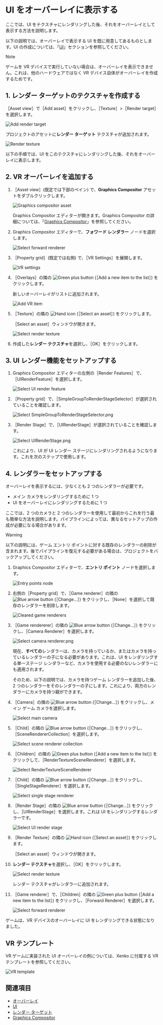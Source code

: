 # UI をオーバーレイに表示する

ここでは、UI をテクスチャにレンダリングした後、それをオーバーレイとして表示する方法を説明します。

以下の説明では、オーバーレイで表示する UI を既に用意してあるものとします。UI の作成については、「[UI](../ui/index.md)」セクションを参照してください。

> [!NOTE]
> ゲームを VR デバイスで実行していない場合は、オーバーレイを表示できません。これは、他のハードウェアではなく VR デバイス自体がオーバーレイを作成するためです。

## 1. レンダー ターゲットのテクスチャを作成する

［Asset view］で［Add asset］をクリックし、［Texture］>［Render target］を選択します。

![Add render target](../graphics/graphics-compositor/media/add-render-target.png)

プロジェクトのアセットに**レンダー ターゲット** テクスチャが追加されます。

![Render texture](../graphics/graphics-compositor/media/render-target-texture-in-asset-view.png)

以下の手順では、UI をこのテクスチャにレンダリングした後、それをオーバーレイに表示します。

## 2. VR オーバーレイを追加する

1. ［Asset view］(既定では下部のペイン) で、**Graphics Compositor** アセットをダブルクリックします。

    ![Graphics compositor asset](../graphics/graphics-compositor/media/graphics-compositor-asset.png)

    Graphics Compositor エディターが開きます。Graphics Compositor の詳細については、「[Graphics Compositor](../graphics/graphics-compositor/index.md)」を参照してください。

2. Graphics Compositor エディターで、**フォワード レンダラー** ノードを選択します。

    ![Select forward renderer](media/select-forward-renderer.png)

3. ［Property grid］(既定では右側) で、［VR Settings］を展開します。

    ![VR settings](media/vr-settings.png)

4. ［Overlays］の隣の ![Green plus button](~/manual/game-studio/media/green-plus-icon.png) (［Add a new item to the list］) をクリックします。

    新しいオーバーレイがリストに追加されます。

    ![Add VR item](media/add-overlay.png)

5. ［Texture］の隣の ![Hand icon](~/manual/game-studio/media/hand-icon.png) (［Select an asset］) をクリックします。

   ［Select an asset］ウィンドウが開きます。

    ![Select render texture](../graphics/graphics-compositor/media/select-render-frame.png)

6. 作成した**レンダー テクスチャ**を選択し、［OK］をクリックします。

## 3. UI レンダー機能をセットアップする

1. Graphics Compositor エディターの左側の［Render Features］で、［UIRenderFeature］を選択します。

    ![Select UI render feature](media/select-UI-render-feature.png)

2. ［Property grid］で、［SimpleGroupToRenderStageSelector］が選択されていることを確認します。

    ![Select SimpleGroupToRenderStageSelector.png](media/select-SimpleGroupToRenderStageSelector.png)

3. ［Render Stage］で、［UIRenderStage］が選択されていることを確認します。

    ![Select UIRenderStage.png](media/select-UIRenderStage.png)

    これにより、UI が UI レンダー ステージにレンダリングされるようになります。これを次のステップで使用します。

## 4. レンダラーをセットアップする

オーバーレイを表示するには、少なくとも 2 つのレンダラーが必要です。

* メイン カメラをレンダリングするために 1 つ
* UI をオーバーレイにレンダリングするために 1 つ

ここでは、2 つのカメラと 2 つのレンダラーを使用して最初からこれを行う最も簡単な方法を説明します。パイプラインによっては、異なるセットアップの作成が必要になる場合があります。

> [!WARNING]
> 以下の説明には、ゲーム エントリ ポイントに対する既存のレンダラーの削除が含まれます。後でパイプラインを復元する必要がある場合は、プロジェクトをバックアップしてください。

1. Graphics Compositor エディターで、**エントリ ポイント** ノードを選択します。

    ![Entry points node](../graphics/graphics-compositor/media/entry-points-node.png)

2. 右側の［Property grid］で、［Game renderer］の隣の ![Blue arrow button](~/manual/game-studio/media/blue-arrow-icon.png) (［Change...］) をクリックし、［None］を選択して既存のレンダラーを削除します。

    ![Cleared game renderers](../graphics/graphics-compositor/media/game-renderers-cleared.png)

3. ［Game rendererer］の隣の ![Blue arrow button](~/manual/game-studio/media/blue-arrow-icon.png) (［Change...］) をクリックし、［Camera Renderer］を選択します。

    ![Select camera renderer.png](media/select-camera-renderer.png)

    現在、**すべての**レンダラーは、カメラを持っているか、またはカメラを持っているレンダラーの子になる必要があります。これは、UI をレンダリングする単一ステージ レンダラーなど、カメラを使用する必要のないレンダラーにも適用されます。

    そのため、以下の説明では、カメラを持つゲーム レンダラーを追加した後、2 つのレンダラーをそのレンダラーの子にします。これにより、両方のレンダラーにカメラを持つ親ができます。

4. ［Camera］の隣の ![Blue arrow button](~/manual/game-studio/media/blue-arrow-icon.png) (［Change...］) をクリックし、メイン ゲーム カメラを選択します。

    ![Select main camera](media/select-main-camera.png)

5. ［Child］の隣の ![Blue arrow button](~/manual/game-studio/media/blue-arrow-icon.png) (［Change...］) をクリックし、［SceneRendererCollection］を選択します。

    ![Select scene renderer collection](media/select-scene-renderer-collection.png)

6. ［Children］の隣の ![Green plus button](~/manual/game-studio/media/green-plus-icon.png) (［Add a new item to the list］) をクリックして、［RenderTextureSceneRenderer］を選択します。

    ![Select RenderTextureSceneRenderer](media/select-RenderTextureSceneRenderer.png)

7. ［Child］の隣の ![Blue arrow button](~/manual/game-studio/media/blue-arrow-icon.png) (［Change...］) をクリックし、［SingleStageRenderer］を選択します。

    ![Select single stage renderer](media/select-single-stage-renderer.png)

8. ［Render Stage］の隣の ![Blue arrow button](~/manual/game-studio/media/blue-arrow-icon.png) (［Change...］) をクリックし、［UIRenderStage］を選択します。これは UI をレンダリングするレンダラーです。

    ![Select UI render stage](media/select-UI-render-stage.png)

9. ［Render Texture］の隣の ![Hand icon](~/manual/game-studio/media/hand-icon.png) (［Select an asset］) をクリックします。

   ［Select an asset］ウィンドウが開きます。

10. **レンダー テクスチャ**を選択し、［OK］をクリックします。

    ![Select render texture](../graphics/graphics-compositor/media/select-render-frame.png)

    レンダー テクスチャがレンダラーに追加されます。

11. ［Game renderer］で、［Children］の隣の ![Green plus button](~/manual/game-studio/media/green-plus-icon.png) (［Add a new item to the list］) をクリックし、［Forward Renderer］を選択します。

    ![Select forward renderer](media/overlay-select-forward-renderer.png)

ゲームは、VR デバイスのオーバーレイに UI をレンダリングできる状態になりました。

## VR テンプレート

VR ゲームに実装された UI オーバーレイの例については、Xenko に付属する VR テンプレートを参照してください。

![VR template](media/template-virtual-reality.png)

## 関連項目

* [オーバーレイ](overlays.md)
* [UI](../ui/index.md)
* [レンダー ターゲット](../graphics/graphics-compositor/render-textures.md)
* [Graphics Compositor](../graphics/graphics-compositor/index.md)
